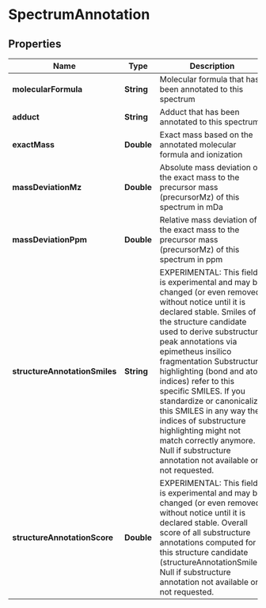 

# SpectrumAnnotation


## Properties

| Name | Type | Description | Notes |
|------------ | ------------- | ------------- | -------------|
|**molecularFormula** | **String** | Molecular formula that has been annotated to this spectrum |  [optional] |
|**adduct** | **String** | Adduct that has been annotated to this spectrum |  [optional] |
|**exactMass** | **Double** | Exact mass based on the annotated molecular formula and ionization |  [optional] |
|**massDeviationMz** | **Double** | Absolute mass deviation of the exact mass to the precursor mass (precursorMz) of this spectrum in mDa |  [optional] |
|**massDeviationPpm** | **Double** | Relative mass deviation of the exact mass to the precursor mass (precursorMz) of this spectrum in ppm |  [optional] |
|**structureAnnotationSmiles** | **String** | EXPERIMENTAL: This field is experimental and may be changed (or even removed) without notice until it is declared stable.   Smiles of the structure candidate used to derive substructure peak annotations via epimetheus insilico fragmentation  Substructure highlighting (bond and atom indices) refer to this specific SMILES.  If you standardize or canonicalize this SMILES in any way the indices of substructure highlighting might  not match correctly anymore.   Null if substructure annotation not available or not requested. |  [optional] |
|**structureAnnotationScore** | **Double** | EXPERIMENTAL: This field is experimental and may be changed (or even removed) without notice until it is declared stable.   Overall score of all substructure annotations computed for this structure candidate (structureAnnotationSmiles)   Null if substructure annotation not available or not requested. |  [optional] |



